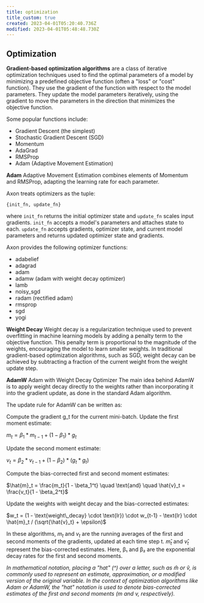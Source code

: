 ```yaml
---
title: optimization
title_custom: true
created: 2023-04-01T05:20:40.736Z
modified: 2023-04-01T05:48:48.730Z
---
```


## Optimization

**Gradient-based optimization algorithms** are a class of iterative optimization techniques used to find the optimal parameters of a model by minimizing a predefined objective function (often a "loss" or "cost" function). They use the gradient of the function with respect to the model parameters. They update the model parameters iteratively, using the gradient to move the parameters in the direction that minimizes the objective function.

Some popular functions include:

- Gradient Descent (the simplest)
- Stochastic Gradient Descent (SGD)
- Momentum
- AdaGrad
- RMSProp
- Adam (Adaptive Movement Estimation)

**Adam** Adaptive Movement Estimation combines elements of Momentum and RMSProp, adapting the learning rate for each parameter.

Axon treats optimizers as the tuple:

`{init_fn, update_fn}`

where `init_fn` returns the initial optimizer state and `update_fn` scales input gradients.
`init_fn` accepts a model's parameters and attaches state to each.
`update_fn` accepts gradients, optimizer state, and current model parameters and returns updated optimizer state and gradients.

Axon provides the following optimizer functions:

- adabelief
- adagrad
- adam
- adamw (adam with weight decay optimizer)
- lamb
- noisy_sgd
- radam (rectified adam)
- rmsprop
- sgd
- yogi

**Weight Decay**
Weight decay is a regularization technique used to prevent overfitting in machine learning models by adding a penalty term to the objective function. This penalty term is proportional to the magnitude of the weights, encouraging the model to learn smaller weights. In traditional gradient-based optimization algorithms, such as SGD, weight decay can be achieved by subtracting a fraction of the current weight from the weight update step.

**AdamW**
Adam with Weight Decay Optimizer
The main idea behind AdamW is to apply weight decay directly to the weights rather than incorporating it into the gradient update, as done in the standard Adam algorithm.

The update rule for AdamW can be written as:

Compute the gradient g_t for the current mini-batch.
Update the first moment estimate:

$m_t = \beta_1 * m_{t-1} + (1 - \beta_1) * g_t$

Update the second moment estimate:

$v_t = \beta_2 * v_{t-1} + (1 - \beta_2) * (g_t * g_t)$


Compute the bias-corrected first and second moment estimates:

$\hat{m}_t = \frac{m_t}{1 - \beta_1^t} \quad \text{and} \quad \hat{v}_t = \frac{v_t}{1 - \beta_2^t}$


Update the weights with weight decay and the bias-corrected estimates:

$w_t = (1 - \text{weight\_decay} \cdot \text{lr}) \cdot w_{t-1} - \text{lr} \cdot \hat{m}_t / (\sqrt{\hat{v}_t} + \epsilon)$

In these algorithms, $m_t$ and $v_t$ are the running averages of the first and second moments of the gradients, updated at each time step t.
$m̂_t$ and $v̂_t$ represent the bias-corrected estimates.
Here, β₁ and β₂ are the exponential decay rates for the first and second moments. 

_In mathematical notation, placing a "hat" (^) over a letter, such as m̂ or v̂, is commonly used to represent an estimate, approximation, or a modified version of the original variable. In the context of optimization algorithms like Adam or AdamW, the "hat" notation is used to denote bias-corrected estimates of the first and second moments (m and v, respectively)._


